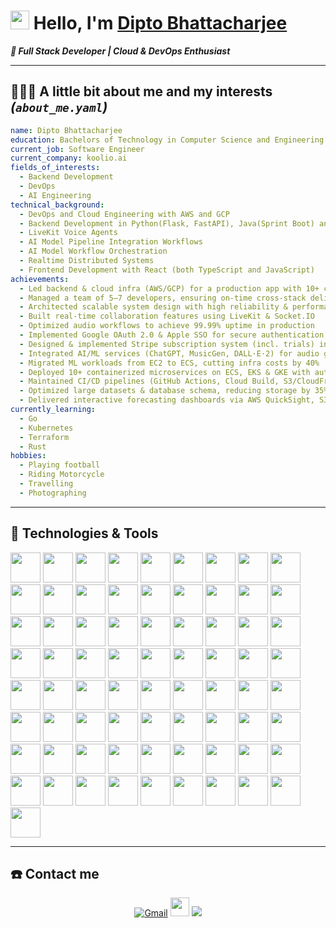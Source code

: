 # <img src="https://raw.githubusercontent.com/iampavangandhi/iampavangandhi/master/gifs/Hi.gif" width="30px"> Hello, I'm [Dipto Bhattacharjee](https://dipto-bhattacharjee.netlify.app/)

__*🚀 Full Stack Developer | Cloud & DevOps Enthusiast*__

---

## 👨🏻‍💻 A little bit about me and my interests _(`about_me.yaml`)_

```yaml
name: Dipto Bhattacharjee
education: Bachelors of Technology in Computer Science and Engineering
current_job: Software Engineer
current_company: koolio.ai
fields_of_interests:
  - Backend Development
  - DevOps
  - AI Engineering
technical_background:
  - DevOps and Cloud Engineering with AWS and GCP
  - Backend Development in Python(Flask, FastAPI), Java(Sprint Boot) and Node.js(Express.js)
  - LiveKit Voice Agents
  - AI Model Pipeline Integration Workflows
  - AI Model Workflow Orchestration
  - Realtime Distributed Systems
  - Frontend Development with React (both TypeScript and JavaScript)
achievements:
  - Led backend & cloud infra (AWS/GCP) for a production app with 10+ core features
  - Managed a team of 5–7 developers, ensuring on-time cross-stack delivery
  - Architected scalable system design with high reliability & performance
  - Built real-time collaboration features using LiveKit & Socket.IO
  - Optimized audio workflows to achieve 99.99% uptime in production
  - Implemented Google OAuth 2.0 & Apple SSO for secure authentication, boosting user sign-ups by 30%
  - Designed & implemented Stripe subscription system (incl. trials) in production for smooth transactions
  - Integrated AI/ML services (ChatGPT, MusicGen, DALL·E·2) for audio generation, summarization & noise removal
  - Migrated ML workloads from EC2 to ECS, cutting infra costs by 40%
  - Deployed 10+ containerized microservices on ECS, EKS & GKE with automated CI/CD
  - Maintained CI/CD pipelines (GitHub Actions, Cloud Build, S3/CloudFront) enabling zero-downtime deployments
  - Optimized large datasets & database schema, reducing storage by 35% & latency by 50%
  - Delivered interactive forecasting dashboards via AWS QuickSight, S3 & Athena for data-driven insights
currently_learning:
  - Go
  - Kubernetes
  - Terraform
  - Rust
hobbies:
  - Playing football
  - Riding Motorcycle
  - Travelling
  - Photographing
```

---

## 🔧 Technologies & Tools

<img src="https://cdn.jsdelivr.net/gh/devicons/devicon@latest/icons/amazonwebservices/amazonwebservices-original-wordmark.svg" height=48px width=48px /> <img src="https://cdn.jsdelivr.net/gh/devicons/devicon@latest/icons/googlecloud/googlecloud-original.svg" height=48px width=48px /> <img src="https://cdn.jsdelivr.net/gh/devicons/devicon@latest/icons/python/python-original.svg" height=48px width=48px /> <img src="https://cdn.jsdelivr.net/gh/devicons/devicon@latest/icons/django/django-plain.svg" height=48px width=48px /> <img src="https://cdn.jsdelivr.net/gh/devicons/devicon@latest/icons/djangorest/djangorest-original.svg" height=48px width=48px /> <img src="https://cdn.jsdelivr.net/gh/devicons/devicon@latest/icons/flask/flask-original.svg" height=48px width=48px /> <img src="https://cdn.jsdelivr.net/gh/devicons/devicon@latest/icons/fastapi/fastapi-original.svg" height=48px width=48px /> <img src="https://cdn.jsdelivr.net/gh/devicons/devicon@latest/icons/streamlit/streamlit-original.svg" height=48px width=48px /> <img src="https://cdn.jsdelivr.net/gh/devicons/devicon@latest/icons/pypi/pypi-original.svg" height=48px width=48px /> <img src="https://cdn.jsdelivr.net/gh/devicons/devicon@latest/icons/java/java-original.svg" height=48px width=48px /> <img src="https://cdn.jsdelivr.net/gh/devicons/devicon@latest/icons/spring/spring-original.svg" height=48px width=48px /> <img src="https://cdn.jsdelivr.net/gh/devicons/devicon@latest/icons/maven/maven-original.svg" height=48px width=48px /> <img src="https://cdn.jsdelivr.net/gh/devicons/devicon@latest/icons/nodejs/nodejs-original.svg" height=48px width=48px /> <img src="https://cdn.jsdelivr.net/gh/devicons/devicon@latest/icons/express/express-original.svg" height=48px width=48px /> <img src="https://cdn.jsdelivr.net/gh/devicons/devicon@latest/icons/npm/npm-original.svg" height=48px width=48px /> <img src="https://cdn.jsdelivr.net/gh/devicons/devicon@latest/icons/nodemon/nodemon-original.svg" height=48px width=48px /> <img src="https://cdn.jsdelivr.net/gh/devicons/devicon@latest/icons/javascript/javascript-original.svg" height=48px width=48px /> <img src="https://cdn.jsdelivr.net/gh/devicons/devicon@latest/icons/typescript/typescript-original.svg" height=48px width=48px /> <img src="https://cdn.jsdelivr.net/gh/devicons/devicon@latest/icons/postgresql/postgresql-original.svg" height=48px width=48px /> <img src="https://cdn.jsdelivr.net/gh/devicons/devicon@latest/icons/mysql/mysql-original.svg" height=48px width=48px /> <img src="https://cdn.jsdelivr.net/gh/devicons/devicon@latest/icons/mariadb/mariadb-original.svg" height=48px width=48px /> <img src="https://cdn.jsdelivr.net/gh/devicons/devicon@latest/icons/dynamodb/dynamodb-original.svg" height=48px width=48px /> <img src="https://cdn.jsdelivr.net/gh/devicons/devicon@latest/icons/sqlite/sqlite-original.svg" height=48px width=48px /> <img src="https://cdn.jsdelivr.net/gh/devicons/devicon@latest/icons/redis/redis-original.svg" height=48px width=48px /> <img src="https://cdn.jsdelivr.net/gh/devicons/devicon@latest/icons/mongodb/mongodb-original.svg" height=48px width=48px /> <img src="https://cdn.jsdelivr.net/gh/devicons/devicon@latest/icons/mongoose/mongoose-original.svg" height=48px width=48px /> <img src="https://cdn.jsdelivr.net/gh/devicons/devicon@latest/icons/sqlalchemy/sqlalchemy-original.svg" height=48px width=48px /> <img src="https://cdn.jsdelivr.net/gh/devicons/devicon@latest/icons/sqldeveloper/sqldeveloper-original.svg" height=48px width=48px /> <img src="https://cdn.jsdelivr.net/gh/devicons/devicon@latest/icons/prisma/prisma-original.svg" height=48px width=48px /> <img src="https://cdn.jsdelivr.net/gh/devicons/devicon@latest/icons/docker/docker-original.svg" height=48px width=48px /> <img src="https://cdn.jsdelivr.net/gh/devicons/devicon@latest/icons/git/git-original.svg" height=48px width=48px /> <img src="https://cdn.jsdelivr.net/gh/devicons/devicon@latest/icons/github/github-original.svg" height=48px width=48px /> <img src="https://cdn.jsdelivr.net/gh/devicons/devicon@latest/icons/githubactions/githubactions-original.svg" height=48px width=48px /> <img src="https://cdn.jsdelivr.net/gh/devicons/devicon@latest/icons/nginx/nginx-original.svg" height=48px width=48px /> <img src="https://cdn.jsdelivr.net/gh/devicons/devicon@latest/icons/socketio/socketio-original.svg" height=48px width=48px /> <img src="https://cdn.jsdelivr.net/gh/devicons/devicon@latest/icons/graphql/graphql-plain.svg" height=48px width=48px /> <img src="https://cdn.jsdelivr.net/gh/devicons/devicon@latest/icons/grpc/grpc-original.svg" height=48px width=48px /> <img src="https://cdn.jsdelivr.net/gh/devicons/devicon@latest/icons/trpc/trpc-original.svg" height=48px width=48px /> <img src="https://cdn.jsdelivr.net/gh/devicons/devicon@latest/icons/bash/bash-original.svg" height=48px width=48px /> <img src="https://cdn.jsdelivr.net/gh/devicons/devicon@latest/icons/ssh/ssh-original-wordmark.svg" height=48px width=48px /> <img src="https://cdn.jsdelivr.net/gh/devicons/devicon@latest/icons/zsh/zsh-original.svg" height=48px width=48px /> <img src="https://cdn.jsdelivr.net/gh/devicons/devicon@latest/icons/linux/linux-original.svg" height=48px width=48px /> <img src="https://cdn.jsdelivr.net/gh/devicons/devicon@latest/icons/archlinux/archlinux-original.svg" height=48px width=48px /> <img src="https://cdn.jsdelivr.net/gh/devicons/devicon@latest/icons/googlecolab/googlecolab-original.svg" height=48px width=48px /> <img src="https://cdn.jsdelivr.net/gh/devicons/devicon@latest/icons/netlify/netlify-original.svg" height=48px width=48px /> <img src="https://cdn.jsdelivr.net/gh/devicons/devicon@latest/icons/vercel/vercel-original.svg" height=48px width=48px /> <img src="https://cdn.jsdelivr.net/gh/devicons/devicon@latest/icons/windows11/windows11-original.svg" height=48px width=48px /> <img src="https://cdn.jsdelivr.net/gh/devicons/devicon@latest/icons/powershell/powershell-original.svg" height=48px width=48px /> <img src="https://cdn.jsdelivr.net/gh/devicons/devicon@latest/icons/react/react-original.svg" height=48px width=48px /> <img src="https://cdn.jsdelivr.net/gh/devicons/devicon@latest/icons/vitejs/vitejs-original.svg" height=48px width=48px /> <img src="https://cdn.jsdelivr.net/gh/devicons/devicon@latest/icons/axios/axios-plain.svg" height=48px width=48px /> <img src="https://cdn.jsdelivr.net/gh/devicons/devicon@latest/icons/redux/redux-original.svg" height=48px width=48px /> <img src="https://cdn.jsdelivr.net/gh/devicons/devicon@latest/icons/tailwindcss/tailwindcss-original-wordmark.svg" height=48px width=48px /> <img src="https://cdn.jsdelivr.net/gh/devicons/devicon@latest/icons/nextjs/nextjs-original.svg" height=48px width=48px /> <img src="https://cdn.jsdelivr.net/gh/devicons/devicon@latest/icons/html5/html5-original.svg" height=48px width=48px /> <img src="https://cdn.jsdelivr.net/gh/devicons/devicon@latest/icons/css3/css3-original.svg" height=48px width=48px /> <img src="https://cdn.jsdelivr.net/gh/devicons/devicon@latest/icons/postman/postman-original.svg" height=48px width=48px /> <img src="https://cdn.jsdelivr.net/gh/devicons/devicon@latest/icons/swagger/swagger-original.svg" height=48px width=48px /> <img src="https://cdn.jsdelivr.net/gh/devicons/devicon@latest/icons/go/go-original.svg" height=48px width=48px /> <img src="https://cdn.jsdelivr.net/gh/devicons/devicon@latest/icons/terraform/terraform-original.svg" height=48px width=48px /> <img src="https://cdn.jsdelivr.net/gh/devicons/devicon@latest/icons/kubernetes/kubernetes-original.svg" height=48px width=48px /> <img src="https://cdn.jsdelivr.net/gh/devicons/devicon@latest/icons/rust/rust-original.svg" height=48px width=48px /> <img src="https://cdn.jsdelivr.net/gh/devicons/devicon@latest/icons/cplusplus/cplusplus-original.svg" height=48px width=48px /> <img src="https://cdn.jsdelivr.net/gh/devicons/devicon@latest/icons/c/c-original.svg" height=48px width=48px /> <img src="https://cdn.jsdelivr.net/gh/devicons/devicon@latest/icons/kotlin/kotlin-original.svg" height=48px width=48px /> <img src="https://cdn.jsdelivr.net/gh/devicons/devicon@latest/icons/vim/vim-original.svg" height=48px width=48px /> <img src="https://cdn.jsdelivr.net/gh/devicons/devicon@latest/icons/neovim/neovim-original.svg" height=48px width=48px /> <img src="https://cdn.jsdelivr.net/gh/devicons/devicon@latest/icons/pycharm/pycharm-original.svg" height=48px width=48px /> <img src="https://cdn.jsdelivr.net/gh/devicons/devicon@latest/icons/intellij/intellij-original.svg" height=48px width=48px /> <img src="https://cdn.jsdelivr.net/gh/devicons/devicon@latest/icons/eclipse/eclipse-original-wordmark.svg" height=48px width=48px /> <img src="https://cdn.jsdelivr.net/gh/devicons/devicon@latest/icons/vscodium/vscodium-original.svg" height=48px width=48px /> <img src="https://cdn.jsdelivr.net/gh/devicons/devicon@latest/icons/markdown/markdown-original.svg" height=48px width=48px /> <img src="https://cdn.jsdelivr.net/gh/devicons/devicon@latest/icons/ohmyzsh/ohmyzsh-original.svg" height=48px width=48px />

---

## ☎️ Contact me

<p align="center"><a href = "mailto:diptobhattacharjee6@gmail.com?subject=From Github Profile"><img alt="Gmail" src="https://img.shields.io/badge/Gmail-D14836?style=for-the-badge&logo=gmail&logoColor=white" /></a> <a href = "https://www.linkedin.com/in/dipto-bhattacharjee-160a10205/"><img src="https://cdn.jsdelivr.net/gh/devicons/devicon@latest/icons/linkedin/linkedin-original.svg" width=30px height=30px /></a> <a href = "https://www.instagram.com/_satirically_yours_/" ><img src="https://img.shields.io/badge/instagram%20-%23E4405F.svg?&style=for-the-badge&logo=instagram&logoColor=white"/></a></p>
